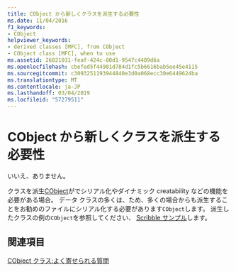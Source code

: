 ```yaml
---
title: CObject から新しくクラスを派生する必要性
ms.date: 11/04/2016
f1_keywords:
- CObject
helpviewer_keywords:
- derived classes [MFC], from CObject
- CObject class [MFC], when to use
ms.assetid: 26021031-feaf-424c-80d1-9547c4409d6a
ms.openlocfilehash: cbefed5f44981d784d1fc5b6616bab5ee45e4115
ms.sourcegitcommit: c3093251193944840e3d0a068ecc30e6449624ba
ms.translationtype: MT
ms.contentlocale: ja-JP
ms.lasthandoff: 03/04/2019
ms.locfileid: "57279511"
---
```

# <a name="do-i-have-to-derive-new-classes-from-cobject"></a>CObject から新しくクラスを派生する必要性

いいえ、ありません。

クラスを派生[CObject](../mfc/reference/cobject-class.md)がでシリアル化やダイナミック creatability などの機能を必要がある場合。 データ クラスの多くは、ため、多くの場合からも派生することをお勧めのファイルにシリアル化する必要があります`CObject`します。 派生したクラスの例の`CObject`を参照してください、 [Scribble サンプル](../visual-cpp-samples.md)します。

## <a name="see-also"></a>関連項目

[CObject クラス:よく寄せられる質問](../mfc/cobject-class-frequently-asked-questions.md)

